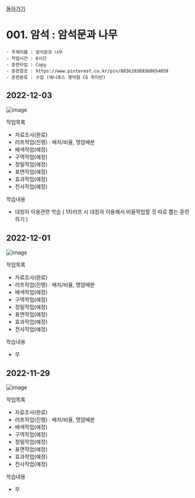 [돌아가기](/Object-Natural/README.md)

# 001. 암석 : 암석문과 나무

```
- 주제이름 : 암석문과 나무
- 작업시간 : 6시간
- 훈련타입 : Copy
- 훈련참조 : https://www.pinterest.co.kr/pin/883620389368654059
- 훈련분류 : 수업 (애니포스 명덕점 CG 취미반)
```

## 2022-12-03
![image](https://user-images.githubusercontent.com/77244047/205424232-ac003b9d-b588-475b-bbb3-485ff316e7e5.png)

작업목록
- 자료조사(완료)
- 러프작업(진행) : 배치/비율, 명암배분
- 배색작업(예정)
- 구역작업(예정)
- 정밀작업(예정)
- 표면작업(예정)
- 효과작업(예정)
- 전사작업(예정)

학습내용
- 대칭자 이용관련 학습 ( 1차러프 시 대칭자 이용해서 비율작업할 것 따로 뽑는 훈련하기 )

## 2022-12-01
![image](https://user-images.githubusercontent.com/77244047/205065882-b0b50a08-7d43-44f2-acef-7f2a31a4415a.png)

작업목록
- 자료조사(완료)
- 러프작업(진행) : 배치/비율, 명암배분
- 배색작업(예정)
- 구역작업(예정)
- 정밀작업(예정)
- 표면작업(예정)
- 효과작업(예정)
- 전사작업(예정)

학습내용
- 무

## 2022-11-29
![image](https://user-images.githubusercontent.com/77244047/204543621-2c6be8c0-7a33-43bf-8adc-85266cea87bd.png)

작업목록
- 자료조사(완료)
- 러프작업(진행) : 배치/비율, 명암배분
- 배색작업(예정)
- 구역작업(예정)
- 정밀작업(예정)
- 표면작업(예정)
- 효과작업(예정)
- 전사작업(예정)

학습내용
- 무
